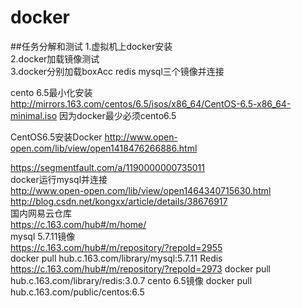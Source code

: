 # docker
##任务分解和测试
1.虚拟机上docker安装  
2.docker加载镜像测试  
3.docker分别加载boxAcc redis mysql三个镜像并连接  

cento 6.5最小化安装  
http://mirrors.163.com/centos/6.5/isos/x86_64/CentOS-6.5-x86_64-minimal.iso
因为docker最少必须cento6.5

CentOS6.5安装Docker
http://www.open-open.com/lib/view/open1418476266886.html  

https://segmentfault.com/a/1190000000735011  
docker运行mysql并连接  
http://www.open-open.com/lib/view/open1464340715630.html  
http://blog.csdn.net/kongxx/article/details/38676917  
国内网易云仓库    
https://c.163.com/hub#/m/home/  
mysql 5.7.11镜像  
https://c.163.com/hub#/m/repository/?repoId=2955  
docker pull hub.c.163.com/library/mysql:5.7.11
Redis  
https://c.163.com/hub#/m/repository/?repoId=2973
docker pull hub.c.163.com/library/redis:3.0.7
cento 6.5镜像
docker pull hub.c.163.com/public/centos:6.5